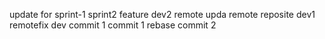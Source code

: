 update for sprint-1
sprint2 feature
dev2 remote upda
remote reposite dev1
remotefix dev
commit 1
commit 1 rebase
commit 2
